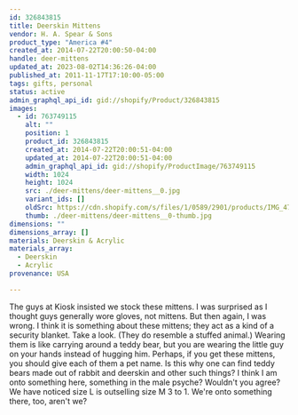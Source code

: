 ```yaml
---
id: 326843815
title: Deerskin Mittens
vendor: H. A. Spear & Sons
product_type: "America #4"
created_at: 2014-07-22T20:00:50-04:00
handle: deer-mittens
updated_at: 2023-08-02T14:36:26-04:00
published_at: 2011-11-17T17:10:00-05:00
tags: gifts, personal
status: active
admin_graphql_api_id: gid://shopify/Product/326843815
images:
  - id: 763749115
    alt: ""
    position: 1
    product_id: 326843815
    created_at: 2014-07-22T20:00:51-04:00
    updated_at: 2014-07-22T20:00:51-04:00
    admin_graphql_api_id: gid://shopify/ProductImage/763749115
    width: 1024
    height: 1024
    src: ./deer-mittens/deer-mittens__0.jpg
    variant_ids: []
    oldSrc: https://cdn.shopify.com/s/files/1/0589/2901/products/IMG_4776.jpeg?v=1406073651
    thumb: ./deer-mittens/deer-mittens__0-thumb.jpg
dimensions: ""
dimensions_array: []
materials: Deerskin & Acrylic
materials_array:
  - Deerskin
  - Acrylic
provenance: USA

---
```


The guys at Kiosk insisted we stock these mittens. I was surprised as I thought guys generally wore gloves, not mittens. But then again, I was wrong. I think it is something about these mittens; they act as a kind of a security blanket. Take a look. (They do resemble a stuffed animal.) Wearing them is like carrying around a teddy bear, but you are wearing the little guy on your hands instead of hugging him. Perhaps, if you get these mittens, you should give each of them a pet name. Is this why one can find teddy bears made out of rabbit and deerskin and other such things? I think I am onto something here, something in the male psyche? Wouldn't you agree? We have noticed size L is outselling size M 3 to 1. We're onto something there, too, aren't we?
